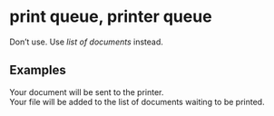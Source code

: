 # print queue, printer queue

Don’t use. Use *list of documents* instead. 

## Examples

Your document will be sent to the printer.  
Your file will be added to the list of documents waiting to be printed.
